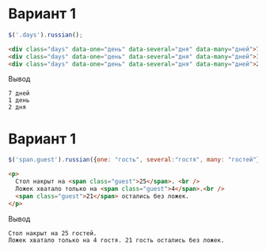 Вариант 1
====
```javascript
$('.days').russian();  
```

```html
<div class="days" data-one="день" data-several="дня" data-many="дней">7</div>
<div class="days" data-one="день" data-several="дня" data-many="дней">1</div>
<div class="days" data-one="день" data-several="дня" data-many="дней">2</div>
```

Вывод
```
7 дней
1 день
2 дня
```

Вариант 1
====

```javascript
$('span.guest').russian({one: "гость", several:"гостя", many: "гостей"});
```

```html
<p>
  Стол накрыт на <span class="guest">25</span>. <br />
  Ложек хватало только на <span class="guest">4</span>.<br />
  <span class="guest">21</span> остались без ложек.
</p>
```

Вывод
```
Стол накрыт на 25 гостей. 
Ложек хватало только на 4 гостя. 21 гость остались без ложек.
```

